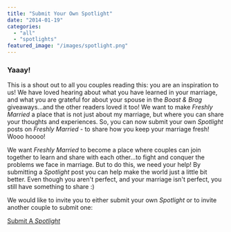 ```yaml
---
title: "Submit Your Own Spotlight"
date: "2014-01-19"
categories: 
  - "all"
  - "spotlights"
featured_image: "/images/spotlight.png"
---
```


### Yaaay!

This is a shout out to all you couples reading this: you are an inspiration to us! We have loved hearing about what you have learned in your marriage, and what you are grateful for about your spouse in the _Boast & Brag_ giveaways...and the other readers loved it too! We want to make _Freshly Married_ a place that is not just about my marriage, but where you can share your thoughts and experiences. So, you can now submit your own _Spotlight_ posts on _Freshly Married_ - to share how you keep your marriage fresh! Wooo hoooo!

We want _Freshly Married_ to become a place where couples can join together to learn and share with each other...to fight and conquer the problems we face in marriage. But to do this, we need your help! By submitting a _Spotlight_ post you can help make the world just a little bit better. Even though you aren't perfect, and your marriage isn't perfect, you still have something to share :)

We would like to invite you to either submit your own _Spotlight_ or to invite another couple to submit one:

[Submit A _Spotlight_](http://freshlymarried.com/spotlight-submissions/)
